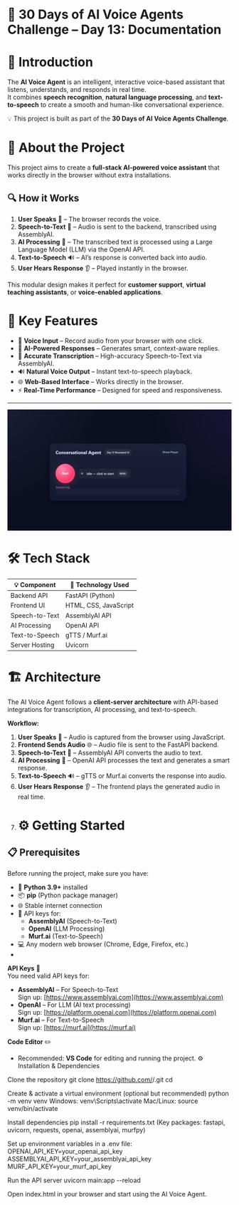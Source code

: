 # 🚀 30 Days of AI Voice Agents Challenge – Day 13: Documentation

# 📖 Introduction
The **AI Voice Agent** is an intelligent, interactive voice-based assistant that listens, understands, and responds in real time.  
It combines **speech recognition**, **natural language processing**, and **text-to-speech** to create a smooth and human-like conversational experience.  

💡 This project is built as part of the **30 Days of AI Voice Agents Challenge**.

# 📝 About the Project
This project aims to create a **full-stack AI-powered voice assistant** that works directly in the browser without extra installations.  

## 🔍 How it Works
1. **User Speaks** 🎤 – The browser records the voice.
2. **Speech-to-Text** 📝 – Audio is sent to the backend, transcribed using AssemblyAI.
3. **AI Processing** 🤖 – The transcribed text is processed using a Large Language Model (LLM) via the OpenAI API.
4. **Text-to-Speech** 🔊 – AI’s response is converted back into audio.
5. **User Hears Response** 👂 – Played instantly in the browser.

This modular design makes it perfect for **customer support**, **virtual teaching assistants**, or **voice-enabled applications**.

# 🚀 Key Features
- 🎤 **Voice Input** – Record audio from your browser with one click.
- 🧠 **AI-Powered Responses** – Generates smart, context-aware replies.
- 🎯 **Accurate Transcription** – High-accuracy Speech-to-Text via AssemblyAI.
- 🔊 **Natural Voice Output** – Instant text-to-speech playback.
- 🌐 **Web-Based Interface** – Works directly in the browser.
- ⚡ **Real-Time Performance** – Designed for speed and responsiveness.

---
![image alt](https://github.com/Soumya1234SafallyaSahoo/AI-COPILOT/blob/main/WhatsApp%20Image%202025-08-14%20at%2023.51.00_96f2b202.jpg?raw=trueage)
# 🛠 Tech Stack
| 💡 Component        | 🔧 Technology Used |
|---------------------|--------------------|
| Backend API         | FastAPI (Python) |
| Frontend UI         | HTML, CSS, JavaScript |
| Speech-to-Text      | AssemblyAI API |
| AI Processing       | OpenAI API |
| Text-to-Speech      | gTTS / Murf.ai |
| Server Hosting      | Uvicorn |

# 🏗 Architecture

The AI Voice Agent follows a **client-server architecture** with API-based integrations for transcription, AI processing, and text-to-speech.

**Workflow:**
1. **User Speaks** 🎤 – Audio is captured from the browser using JavaScript.
2. **Frontend Sends Audio** 🌐 – Audio file is sent to the FastAPI backend.
3. **Speech-to-Text** 📝 – AssemblyAI API converts the audio to text.
4. **AI Processing** 🤖 – OpenAI API processes the text and generates a smart response.
5. **Text-to-Speech** 🔊 – gTTS or Murf.ai converts the response into audio.
6. **User Hears Response** 👂 – The frontend plays the generated audio in real time.
7. # ⚙️ Getting Started

## 📋 Prerequisites
Before running the project, make sure you have:

- 🐍 **Python 3.9+** installed  
- 📦 **pip** (Python package manager)  
- 🌐 Stable internet connection  
- 🔑 API keys for:
  - **AssemblyAI** (Speech-to-Text)
  - **OpenAI** (LLM Processing)
  - **Murf.ai** (Text-to-Speech)
- 💻 Any modern web browser (Chrome, Edge, Firefox, etc.)
- 
**API Keys** 🔑  
   You need valid API keys for:
   - **AssemblyAI** – For Speech-to-Text  
     Sign up: [https://www.assemblyai.com](https://www.assemblyai.com)
   - **OpenAI** – For LLM (AI text processing)  
     Sign up: [https://platform.openai.com](https://platform.openai.com)
   - **Murf.ai** – For Text-to-Speech  
     Sign up: [https://murf.ai](https://murf.ai)

   **Code Editor** ✏️  
  - Recommended: **VS Code** for editing and running the project.
⚙️ Installation & Dependencies

Clone the repository
git clone https://github.com/<your-username>/<your-repo>.git
cd <your-repo>

Create & activate a virtual environment (optional but recommended)
python -m venv venv
Windows: venv\Scripts\activate
Mac/Linux: source venv/bin/activate

Install dependencies
pip install -r requirements.txt
(Key packages: fastapi, uvicorn, requests, openai, assemblyai, murfpy)

Set up environment variables in a .env file:
OPENAI_API_KEY=your_openai_api_key
ASSEMBLYAI_API_KEY=your_assemblyai_api_key
MURF_API_KEY=your_murf_api_key

Run the API server
uvicorn main:app --reload

Open index.html in your browser and start using the AI Voice Agent.
